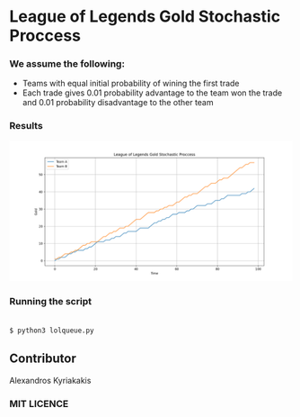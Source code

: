 # League of Legends Gold Stochastic Proccess

### We assume the following:

- Teams with equal initial probability of wining the first trade
- Each trade gives 0.01 probability advantage to the team won the trade and 0.01 probability disadvantage to the other team

### Results
![](https://github.com/AlexandrosKyriakakis/LoL_Gold_Stochastic_Process/blob/master/image/Figure.png)

### Running the script 

```sh

$ python3 lolqueue.py

```


## Contributor

Alexandros Kyriakakis

### MIT LICENCE
